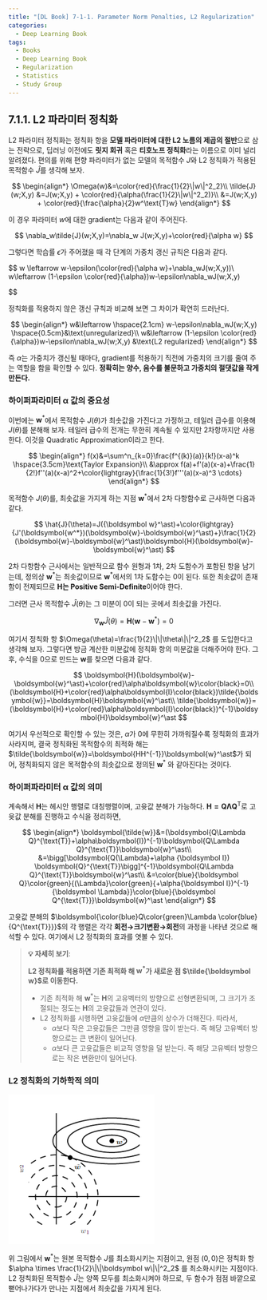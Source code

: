 ```yaml
---
title: "[DL Book] 7-1-1. Parameter Norm Penalties, L2 Regularization"
categories:
  - Deep Learning Book
tags:
  - Books
  - Deep Learning Book
  - Regularization
  - Statistics
  - Study Group
---
```


## 7.1.1. L2 파라미터 정칙화
L2 파라미터 정칙화는 정칙화 항을 **모델 파라미터에 대한 L2 노름의 제곱의 절반**으로 삼는 전략으로, 딥러닝 이전에도 **릿지 회귀** 혹은 **티호노프 정칙화**라는 이름으로 이미 널리 알려졌다. 편의를 위해 편향 파라미터가 없는 모델의 목적함수 $J$와 L2 정칙화가 적용된 목적함수 $\hat{J}$를 생각해 보자.

$$
\begin{align*}
\Omega(w)&=\color{red}{\frac{1}{2}\|w\|^2_2}\\
\tilde{J}(w;X,y) &=J(w;X,y) + \color{red}{\alpha(\frac{1}{2}\|w\|^2_2)}\\
&=J(w;X,y) + \color{red}{\frac{\alpha}{2}w^\text{T}w}
\end{align*}
$$

이 경우 파라미터 $w$에 대한 gradient는 다음과 같이 주어진다.

$$
\nabla_w\tilde{J}(w;X,y)=\nabla_w J(w;X,y)+\color{red}{\alpha w}
$$

그렇다면 학습률 $\epsilon$가 주어졌을 때 각 단계의 가중치 갱신 규칙은 다음과 같다.

$$
w \leftarrow w-\epsilon(\color{red}{\alpha w}+\nabla_wJ(w;X,y))\\
w\leftarrow (1-\epsilon \color{red}{\alpha})w-\epsilon\nabla_wJ(w;X,y)

$$

정칙화를 적용하지 않은 갱신 규칙과 비교해 보면 그 차이가 확연히 드러난다.

$$
\begin{align*}
w&\leftarrow \hspace{2.1cm} w-\epsilon\nabla_wJ(w;X,y)
\hspace{0.5cm}&\text{unregularized}\\
w&\leftarrow (1-\epsilon \color{red}{\alpha})w-\epsilon\nabla_wJ(w;X,y)
&\text{L2 regularized}
\end{align*}
$$

즉 $\alpha$는 가중치가 갱신될 때마다, gradient를 적용하기 직전에 가중치의 크기를 줄여 주는 역할을 함을 확인할 수 있다. **정확히는 양수, 음수를 불문하고 가중치의 절댓값을 작게 만든다.**

### 하이퍼파라미터 $\boldsymbol \alpha$ 값의 중요성

이번에는 $\boldsymbol w^\ast$에서 목적함수 $J(\theta)$가 최솟값을 가진다고 가정하고, 테일러 급수를 이용해 $J(\theta)$를 분해해 보자. 테일러 급수의 전개는 무한히 계속될 수 있지만 2차항까지만 사용한다. 이것을 Quadratic Approximation이라고 한다.

$$
\begin{align*}
f(x)&=\sum^n_{k=0}\frac{f^{(k)}(a)}{k!}(x-a)^k \hspace{3.5cm}\text{Taylor Expansion}\\
 &\approx f(a)+f'(a)(x-a)+\frac{1}{2!}f''(a)(x-a)^2+\color{lightgray}{\frac{1}{3!}f'''(a)(x-a)^3 \cdots}
\end{align*}
$$

목적함수 $J(\theta)$를, 최솟값을 가지게 하는 지점 $\boldsymbol w^*$에서 2차 다항함수로 근사하면 다음과 같다. 

$$
\hat{J}(\theta)=J({\boldsymbol w}^\ast)+\color{lightgray}{J'(\boldsymbol{w^*})(\boldsymbol{w}-\boldsymbol{w}^\ast)+}\frac{1}{2}(\boldsymbol{w}-\boldsymbol{w}^\ast)\boldsymbol{H}(\boldsymbol{w}-\boldsymbol{w}^\ast)
$$

2차 다항함수 근사에서는 일반적으로 함수 원형과 1차, 2차 도함수가 포함된 항을 남기는데, 정의상 $\boldsymbol{w}^\ast$는 최솟값이므로 $\boldsymbol{w}^\ast$에서의 1차 도함수는 0이 된다. 또한 최솟값이 존재함이 전제되므로 **$\boldsymbol H$는 Positive Semi-Definite**이어야 한다.

그러면 근사 목적함수 $\hat{J}(\theta)$는 그 미분이 0이 되는 곳에서 최솟값을 가진다. 

$$
\nabla_{\boldsymbol w}\hat{J}(\theta) = \boldsymbol{H}(\boldsymbol{w}-\boldsymbol{w}^\ast)=0
$$

여기서 정칙화 항 $\Omega(\theta)=\frac{1}{2}\|\|\theta\|\|^2_2$ 를 도입한다고 생각해 보자. 그렇다면 방금 계산한 미분값에 정칙화 항의 미분값을 더해주어야 한다. 그 후, 수식을 0으로 만드는 $\boldsymbol{w}$를 찾으면 다음과 같다.

$$
\boldsymbol{H}(\boldsymbol{w}-\boldsymbol{w}^\ast)+\color{red}\alpha\boldsymbol{w}\color{black}=0\\
(\boldsymbol{H}+\color{red}\alpha\boldsymbol{I}\color{black})\tilde{\boldsymbol{w}}=\boldsymbol{H}\boldsymbol{w}^\ast\\
\tilde{\boldsymbol{w}}=(\boldsymbol{H}+\color{red}\alpha\boldsymbol{I}\color{black})^{-1}\boldsymbol{H}\boldsymbol{w}^\ast
$$

여기서 우선적으로 확인할 수 있는 것은, $\alpha$가 0에 무한히 가까워질수록 정칙화의 효과가 사라지며, 결국 정칙화된 목적함수의 최적화 해는 $\tilde{\boldsymbol{w}}=\boldsymbol{HH^{-1}}\boldsymbol{w}^\ast$가 되어, 정칙화되지 않은 목적함수의 최솟값으로 정의된 $\boldsymbol{w}^\ast$ 와 같아진다는 것이다.

### 하이퍼파라미터 $\boldsymbol \alpha$ 값의 의미

계속해서 $\boldsymbol{H}$는 헤시안 행렬로 대칭행렬이며, 고윳값 분해가 가능하다. $\boldsymbol{H=Q\Lambda Q}^{\text{T}}$로 고윳값 분해를 진행하고 수식을 정리하면,

$$
\begin{align*}
\boldsymbol{\tilde{w}}&=(\boldsymbol{Q\Lambda Q}^{\text{T}}+\alpha\boldsymbol{I})^{-1}\boldsymbol{Q\Lambda Q}^{\text{T}}\boldsymbol{w}^\ast\\
&=\bigg[\boldsymbol{Q(\Lambda}+\alpha {\boldsymbol I}) \boldsymbol{Q}^{\text{T}}\bigg]^{-1}\boldsymbol{Q\Lambda Q}^{\text{T}}\boldsymbol{w}^\ast\\
&=\color{blue}{\boldsymbol Q}\color{green}{(\Lambda}\color{green}{+\alpha{\boldsymbol I})^{-1} {\boldsymbol \Lambda}}\color{blue}{\boldsymbol Q^{\text{T}}}\boldsymbol{w}^\ast
\end{align*}
$$

고윳값 분해의 $\boldsymbol{\color{blue}Q\color{green}\Lambda \color{blue}{Q^{\text{T}}}}$의 각 행렬은 각각 **회전→크기변환→회전**의 과정을 나타낸 것으로 해석할 수 있다. 여기에서 L2 정칙화의 효과를 엿볼 수 있다. 

> **:bulb: 자세히 보기**:
>
> **L2 정칙화를 적용하면 기존 최적화 해 $\boldsymbol w^\ast$가 새로운 점 $\tilde{\boldsymbol w}$로 이동한다.**
>  - 기존 최적화 해 $\boldsymbol w^\ast$는 $\boldsymbol H$의 고유벡터의 방향으로 선형변환되며, 그 크기가 조절되는 정도는 $\boldsymbol H$의 고윳값들과 연관이 있다.
>  - L2 정칙화를 시행하면 고윳값들에 $\alpha$만큼의 상수가 더해진다. 따라서,
>      - $\alpha$보다 작은 고윳값들은 그만큼 영향을 많이 받는다. 즉 해당 고유벡터 방향으로는 큰 변환이 일어난다.
>      - $\alpha$보다 큰 고윳값들은 비교적 영향을 덜 받는다. 즉 해당 고유벡터 방향으로는 작은 변환만이 일어난다.


### L2 정칙화의 기하학적 의미

![Untitled](/assets/images/dlbook/7/3.png)

위 그림에서 $\boldsymbol w^\ast$는 원본 목적함수 $J$를 최소화시키는 지점이고, 원점 $(0, 0)$은 정칙화 항 $\alpha \times \frac{1}{2}\|\|\boldsymbol w\|\|^2_2$ 를 최소화시키는 지점이다. L2 정칙화된 목적함수 $\hat{J}$는 양쪽 모두를 최소화시켜야 하므로, 두 함수가 점점 바깥으로 뻗어나가다가 만나는 지점에서 최솟값을 가지게 된다.
